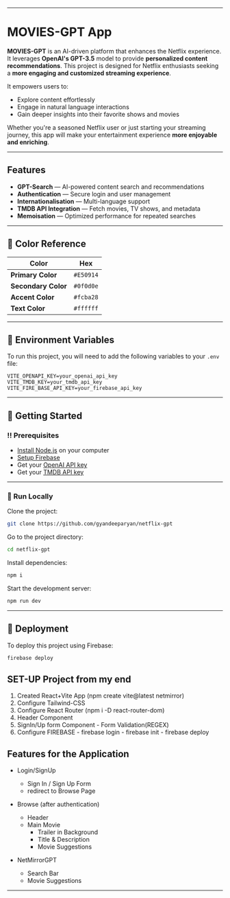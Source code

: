 
---

# **MOVIES-GPT App**

**MOVIES-GPT** is an AI-driven platform that enhances the Netflix experience. It leverages **OpenAI's GPT-3.5** model to provide **personalized content recommendations**. This project is designed for Netflix enthusiasts seeking a **more engaging and customized streaming experience**.

It empowers users to:

* Explore content effortlessly
* Engage in natural language interactions
* Gain deeper insights into their favorite shows and movies

Whether you're a seasoned Netflix user or just starting your streaming journey, this app will make your entertainment experience **more enjoyable and enriching**.

---

## **Features**

* **GPT-Search** — AI-powered content search and recommendations
* **Authentication** — Secure login and user management
* **Internationalisation** — Multi-language support
* **TMDB API Integration** — Fetch movies, TV shows, and metadata
* **Memoisation** — Optimized performance for repeated searches

---

## **🎨 Color Reference**

| Color               | Hex       |
| ------------------- | --------- |
| **Primary Color**   | `#E50914` |
| **Secondary Color** | `#0f0d0e` |
| **Accent Color**    | `#fcba28` |
| **Text Color**      | `#ffffff` |

---

## **🔑 Environment Variables**

To run this project, you will need to add the following variables to your `.env` file:

```
VITE_OPENAPI_KEY=your_openai_api_key
VITE_TMDB_KEY=your_tmdb_api_key
VITE_FIRE_BASE_API_KEY=your_firebase_api_key
```

---

## **🧰 Getting Started**

### **‼️ Prerequisites**

* [Install Node.js](https://nodejs.org/) on your computer
* [Setup Firebase](https://firebase.google.com/)
* Get your [OpenAI API key](https://platform.openai.com/)
* Get your [TMDB API key](https://developer.themoviedb.org/)

---

### **🏃 Run Locally**

Clone the project:

```bash
git clone https://github.com/gyandeeparyan/netflix-gpt
```

Go to the project directory:

```bash
cd netflix-gpt
```

Install dependencies:

```bash
npm i
```

Start the development server:

```bash
npm run dev
```

---

## **🚩 Deployment**

To deploy this project using Firebase:

```bash
firebase deploy
```

## **SET-UP Project from my end**

1. Created React+Vite App (npm create vite@latest netmirror)
2. Configure Tailwind-CSS 
3. Configure React Router (npm i -D react-router-dom)
4. Header Component
5. SignIn/Up form Component
        - Form Validation(REGEX)
6. Configure FIREBASE 
        - firebase login
        - firebase init
        - firebase deploy


## **Features for the Application**

- Login/SignUp
    - Sign In / Sign Up Form
    - redirect to Browse Page

- Browse (after authentication)
    - Header
    - Main Movie
        - Trailer in Background
        - Title & Description
        - Movie Suggestions
        
- NetMirrorGPT
    - Search Bar
    - Movie Suggestions

---

